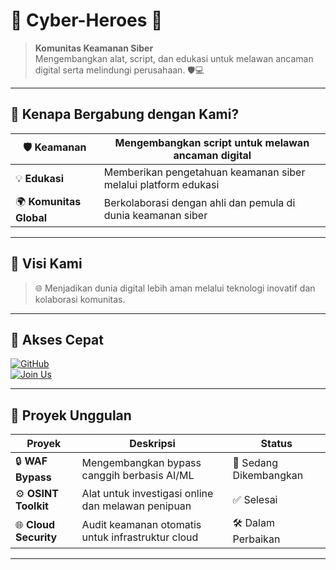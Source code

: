 # 🌟 **Cyber-Heroes** 🌟

> **Komunitas Keamanan Siber**  
> Mengembangkan alat, script, dan edukasi untuk melawan ancaman digital serta melindungi perusahaan. 🛡️💻

---

## 🚀 **Kenapa Bergabung dengan Kami?**
| 🛡️ **Keamanan**         | Mengembangkan script untuk melawan ancaman digital             |
|--------------------------|---------------------------------------------------------------|
| 💡 **Edukasi**           | Memberikan pengetahuan keamanan siber melalui platform edukasi |
| 🌍 **Komunitas Global**  | Berkolaborasi dengan ahli dan pemula di dunia keamanan siber   |

---

## 🎯 **Visi Kami**
> 🌐 Menjadikan dunia digital lebih aman melalui teknologi inovatif dan kolaborasi komunitas.

---

## 🔗 **Akses Cepat**
[![GitHub](https://img.shields.io/badge/GitHub-Cyber--Heroes-blue?style=for-the-badge&logo=github)](https://github.com)  
[![Join Us](https://img.shields.io/badge/Join%20Us-Today-orange?style=for-the-badge&logo=discord)](https://example.com)

---

## 📂 **Proyek Unggulan**
| **Proyek**               | **Deskripsi**                                                             | **Status**          |
|--------------------------|---------------------------------------------------------------------------|---------------------|
| 🔒 **WAF Bypass**        | Mengembangkan bypass canggih berbasis AI/ML                              | 🚀 Sedang Dikembangkan |
| ⚙️ **OSINT Toolkit**    | Alat untuk investigasi online dan melawan penipuan                       | ✅ Selesai          |
| 🌐 **Cloud Security**    | Audit keamanan otomatis untuk infrastruktur cloud                       | 🛠️ Dalam Perbaikan |

---
